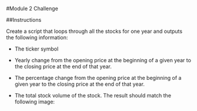 #Module 2 Challenge

##Instructions

Create a script that loops through all the stocks for one year and outputs the following information:

- The ticker symbol

- Yearly change from the opening price at the beginning of a given year to the closing price at the end of that year.

- The percentage change from the opening price at the beginning of a given year to the closing price at the end of that year.

- The total stock volume of the stock. The result should match the following image:
